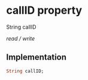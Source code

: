 


# callID property







String callID
  
_<span class="feature">read / write</span>_






## Implementation

```dart
String callID;
```







